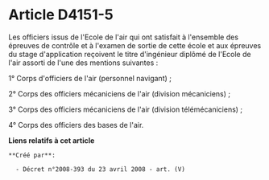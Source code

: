 # Article D4151-5

Les officiers issus de l'Ecole de l'air qui ont satisfait à l'ensemble des épreuves de contrôle et à l'examen de sortie de
cette école et aux épreuves du stage d'application reçoivent le titre d'ingénieur diplômé de l'Ecole de l'air assorti de
l'une des mentions suivantes :

1° Corps d'officiers de l'air (personnel navigant) ;

2° Corps des officiers mécaniciens de l'air (division mécaniciens) ;

3° Corps des officiers mécaniciens de l'air (division télémécaniciens) ;

4° Corps des officiers des bases de l'air.

**Liens relatifs à cet article**

	**Créé par**:

	  - Décret n°2008-393 du 23 avril 2008 - art. (V)
